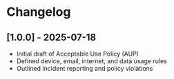 # Changelog

## [1.0.0] - 2025-07-18
- Initial draft of Acceptable Use Policy (AUP)
- Defined device, email, internet, and data usage rules
- Outlined incident reporting and policy violations
